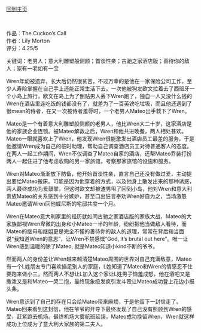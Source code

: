 ## 
[回到主页](https://boheme130.github.io/Fiction.git.io/)


<br>

作品：The Cuckoo’s Call<br>
作者：Lily Morton<br>
评分：4.25/5<br>

关键词：老男人；意大利雕塑般侧颜；首谈性亲；古驰之家酒店版；善待你的敌人；家有一老如有一宝

Wren年幼被遗弃，长大后仍然很贫苦，不过万幸的是他在一家保险公司工作，至少人寿险掌握在自己手上还能正常生活下去。一次他被狗友欧文拉着去了西班牙一个小岛上旅行，欧文在岛上为了倒贴男人丢下Wren跑了，独自一人又没什么钱的Wren在酒店里连吃饭的钱都没有了，就差为了一百英镑吃垃圾，而且他还遇到了很mean的侍者，在又一次被侍者羞辱时，一个老男人Mateo出手救下了Wren。

Mateo是一个有着意大利雕塑般侧颜的老男人，他比Wren大二十岁，这家酒店是他的家族企业连锁。被Mateo解救之后，Wren和他共进晚餐，两人相处甚欢。Mateo一眼就喜欢上了Wren，他发现Wren很能激发出酒店员工最差的服务，于是他邀请Wren成为自己的临时助理，帮助自己调查酒店员工对待普通客人的态度。在两人一起工作期间，Wren不仅调查了Mateo自家的酒店，还帮Mateo乔装打扮两人一起住进了他考虑收购的另一家旅馆，考察那家旅馆的设施和服务。

Wren对Mateo渐渐放下防备，他开始首谈性亲，直言自己还没有做过爱，主动提出要给Mateo搬床。可能是因为他穿着的方式，以及他身上散发出来的那种诱惑，两人最终成功为爱鼓掌，但这时欧文却被渣男甩了回到小岛，他对Wren和意大利贵族Mateo的关系感到十分嫉妒，甚至口出狂言奉劝Wren好自为之，当场激怒Mateo邀请Wren回他威尼斯的宅邸共度一个月。

Wren在Mateo意大利家里的经历就如同古驰之家酒店版的家族大战，Mateo的大家族鄙视Wren卑微的出身和小Mateo一半的年龄，纷纷把他当做敌人看待，而Mateo的继母和继姐更是完全不懂的善待你的敌人的道理，常常在背后和当面说“我知道Wren的意思”，让Wren不禁感慨”God, it’s brutal out here”。唯一让Wren感到温暖的除了Mateo, 就是Mateo知道小kind不断的爷爷。

然而两人的身份差让Wren越来越清楚Mateo周围的世界对自己充满敌意，Mateo有一个L姓朋友专门喜欢插足别人的家庭，L姓知道了Mateo和Wren的情感忍不住要跑来做小三，然而两人不想让L加入这个家让L姓男子恼羞成怒，他在酒吧又是撒泼又是和Mateo一哭二抱，最终现象级发疯引发斗殴让Mateo成功登上花边小报头条。

Wren意识到了自己的存在只会给Mateo带来麻烦，于是他留下一封信走了。Mateo回来看到这封信，他在爷爷的开导下最终发现了自己没有照顾到Wren的感受，赶紧跑去机场。最终机场大雾航班延误，Mateo成功挽留Wren，Wren就这样成功上位成为了意大利大家族的第二夫人。